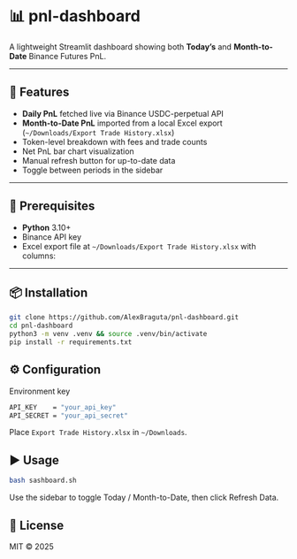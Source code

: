 # 📊  pnl-dashboard

A lightweight Streamlit dashboard showing both **Today’s** and **Month-to-Date** Binance Futures PnL.

---

## 🚀 Features

- **Daily PnL** fetched live via Binance USDC-perpetual API  
- **Month-to-Date PnL** imported from a local Excel export (`~/Downloads/Export Trade History.xlsx`)  
- Token-level breakdown with fees and trade counts  
- Net PnL bar chart visualization  
- Manual refresh button for up-to-date data  
- Toggle between periods in the sidebar  

---
## 🔧 Prerequisites

- **Python** 3.10+  
- Binance API key
- Excel export file at `~/Downloads/Export Trade History.xlsx` with columns: 

---
## 📦 Installation

``` bash
git clone https://github.com/AlexBraguta/pnl-dashboard.git
cd pnl-dashboard
python3 -m venv .venv && source .venv/bin/activate
pip install -r requirements.txt
```

## ⚙️ Configuration

Environment key

``` bash
API_KEY    = "your_api_key"
API_SECRET = "your_api_secret"
```

Place `Export Trade History.xlsx` in `~/Downloads`.

## ▶️ Usage

``` bash
bash sashboard.sh
```

Use the sidebar to toggle Today / Month-to-Date, then click Refresh Data.

## 📄 License
MIT © 2025